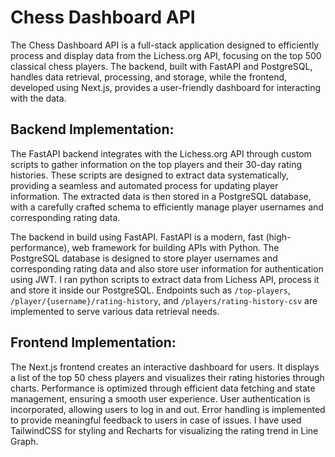 # Chess Dashboard API

The Chess Dashboard API is a full-stack application designed to efficiently process and display data from the Lichess.org API, focusing on the top 500 classical chess players. The backend, built with FastAPI and PostgreSQL, handles data retrieval, processing, and storage, while the frontend, developed using Next.js, provides a user-friendly dashboard for interacting with the data.

## Backend Implementation:
The FastAPI backend integrates with the Lichess.org API through custom scripts to gather information on the top players and their 30-day rating histories. These scripts are designed to extract data systematically, providing a seamless and automated process for updating player information. The extracted data is then stored in a PostgreSQL database, with a carefully crafted schema to efficiently manage player usernames and corresponding rating data.

The backend in build using FastAPI. FastAPI is a modern, fast (high-performance), web framework for building APIs with Python. The PostgreSQL database is designed to store player usernames and corresponding rating data and also store user information for authentication using JWT. I ran python scripts to extract data from Lichess API, process it and store it inside our PostgreSQL. Endpoints such as `/top-players`, `/player/{username}/rating-history`, and `/players/rating-history-csv` are implemented to serve various data retrieval needs.

## Frontend Implementation:
The Next.js frontend creates an interactive dashboard for users. It displays a list of the top 50 chess players and visualizes their rating histories through charts. Performance is optimized through efficient data fetching and state management, ensuring a smooth user experience. User authentication is incorporated, allowing users to log in and out. Error handling is implemented to provide meaningful feedback to users in case of issues. I have used TailwindCSS for styling and Recharts for visualizing the rating trend in Line Graph.
